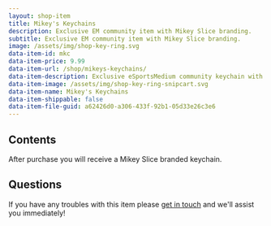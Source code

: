```yaml
---
layout: shop-item
title: Mikey's Keychains
description: Exclusive EM community item with Mikey Slice branding.
subtitle: Exclusive EM community item with Mikey Slice branding.
image: /assets/img/shop-key-ring.svg
data-item-id: mkc
data-item-price: 9.99
data-item-url: /shop/mikeys-keychains/
data-item-description: Exclusive eSportsMedium community keychain with Mikey Slice branding.
data-item-image: /assets/img/shop-key-ring-snipcart.svg
data-item-name: Mikey's Keychains
data-item-shippable: false
data-item-file-guid: a62426d0-a306-433f-92b1-05d33e26c3e6
---
```


## Contents

After purchase you will receive a Mikey Slice branded keychain. 


## Questions

If you have any troubles with this item please [get in touch](/contact-us) and we'll assist you immediately!
